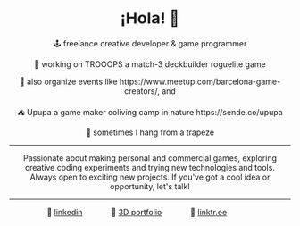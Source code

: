<h1 align="center">
¡Hola! 👋
</h1>

<p align="center">🕹️ freelance creative developer & game programmer</p>
<p align="center">👾 working on TROOOPS a match-3 deckbuilder roguelite game</p>
<p align="center">🤙 also organize events like https://www.meetup.com/barcelona-game-creators/, and</p>
<p align="center">⛺️ Upupa a game maker coliving camp in nature https://sende.co/upupa</p>
<p align="center">🤸 sometimes I hang from a trapeze</p>

---

<p align="center">Passionate about making personal and commercial games, exploring creative coding experiments and trying new technologies and tools.<br />Always open to exciting new projects. If you've got a cool idea or opportunity, let's talk!</p>

---

<p align="center">
  🔗 <a target="_blank" href="https://www.linkedin.com/in/fernandogcat">linkedin</a>&nbsp;&nbsp;&nbsp;&nbsp;&nbsp;&nbsp;&nbsp;&nbsp;&nbsp;&nbsp;&nbsp;&nbsp;
  🔗 <a target="_blank" href="https://fernandog.cat">3D portfolio</a>&nbsp;&nbsp;&nbsp;&nbsp;&nbsp;&nbsp;&nbsp;&nbsp;&nbsp;&nbsp;&nbsp;&nbsp;
  🔗 <a target="_blank" href="https://linktr.ee/fernandog.cat">linktr.ee</a>&nbsp;&nbsp;&nbsp;&nbsp;&nbsp;&nbsp;&nbsp;&nbsp;&nbsp;&nbsp;&nbsp;&nbsp;
</p>
